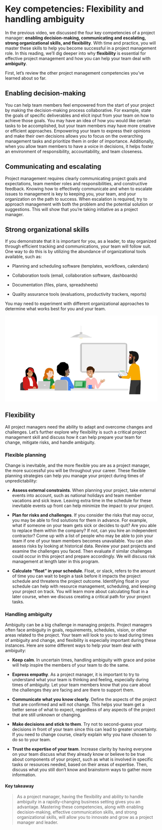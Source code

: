 # Key competencies: Flexibility and handling ambiguity
In the previous video, we discussed the four key competencies of a project manager: **enabling decision-making, communicating and escalating, strong organizational skills, and flexibility**. With time and practice, you will master these skills to help you become successful in a project management role. In this reading, we’ll dig deeper into why **flexibility** is essential for effective project management and how you can help your team deal with **ambiguity**. 

First, let’s review the other project management competencies you’ve learned about so far.

## Enabling decision-making
You can help team members feel empowered from the start of your project by making the decision-making process collaborative. For example, state the goals of specific deliverables and elicit input from your team on how to achieve those goals. You may have an idea of how you would like certain tasks to be accomplished, but your team members may have more creative or efficient approaches. Empowering your team to express their opinions and make their own decisions allows you to focus on the overarching management tasks and prioritize them in order of importance. Additionally, when you allow team members to have a voice in decisions, it helps foster an environment of responsibility, accountability, and team closeness. 

## Communicating and escalating
Project management requires clearly communicating project goals and expectations, team member roles and responsibilities, and constructive feedback. Knowing how to effectively communicate and when to escalate issues to management is key to keeping you, your team, and your organization on the path to success. When escalation is required, try to approach management with both the problem and the potential solution or suggestions. This will show that you’re taking initiative as a project manager. 

## Strong organizational skills
If you demonstrate that it is important for you, as a leader, to stay organized through efficient tracking and communications, your team will follow suit. One way to do this is by utilizing the abundance of organizational tools available, such as:

- Planning and scheduling software (templates, workflows, calendars)

- Collaboration tools (email, collaboration software, dashboards)

- Documentation (files, plans, spreadsheets)

- Quality assurance tools (evaluations, productivity trackers, reports)

You may need to experiment with different organizational approaches to determine what works best for you and your team.

![Image of a project manager with an agenda and a clock keeping the team on time and organized during a meeting](/Foundations%20of%20Project%20Management/img/image-of-a-project-manager-with-an-agenda-and-a-clock-keeping-the-team-on-time-and-organized-during-a-meeting.jpg)

## Flexibility
All project managers need the ability to adapt and overcome changes and challenges. Let’s further explore why flexibility is such a critical project management skill and discuss how it can help prepare your team for change, mitigate risks, and handle ambiguity. 

### Flexible planning
Change is inevitable, and the more flexible you are as a project manager, the more successful you will be throughout your career. These flexible planning strategies can help you manage your project during times of unpredictability: 

- **Assess external constraints**. When planning your project, take external events into account, such as national holidays and team member vacations and sick leave. Leaving extra time in the schedule for these inevitable events up front can help minimize the impact to your project.

- **Plan for risks and challenges**. If you consider the risks that may occur, you may be able to find solutions for them in advance. For example, what if someone on your team gets sick or decides to quit? Are you able to replace them within the company? If not, can you hire an independent contractor? Come up with a list of people who may be able to join your team if one of your team members becomes unavailable. You can also assess risks by looking at historical data. Review your past projects and examine the challenges you faced. Then evaluate if similar challenges could occur in this project and prepare accordingly. We will discuss risk management at length later in this program.

- **Calculate “float” in your schedule**. Float, or slack, refers to the amount of time you can wait to begin a task before it impacts the project schedule and threatens the project outcome. Identifying float in your schedule can help with resource management, scheduling, and keeping your project on track. You will learn more about calculating float in a later course, when we discuss creating a critical path for your project tasks.

### Handling ambiguity
Ambiguity can be a big challenge in managing projects. Project managers often face ambiguity in goals, requirements, schedules, vision, or other areas related to the project. Your team will look to you to lead during times of ambiguity and change, and flexibility is especially important during these instances. Here are some different ways to help your team deal with ambiguity: 

- **Keep calm**. In uncertain times, handling ambiguity with grace and poise will help inspire the members of your team to do the same. 

- **Express empathy**. As a project manager, it is important to try to understand what your team is thinking and feeling, especially during times of ambiguity. Let your team members know that you care about the challenges they are facing and are there to support them.

- **Communicate what you know clearly**. Define the aspects of the project that are confirmed and will not change. This helps your team get a better sense of what to expect, regardless of any aspects of the project that are still unknown or changing.

- **Make decisions and stick to them**. Try not to second-guess your decisions in front of your team since this can lead to greater uncertainty. If you need to change course, clearly explain why you have chosen to do so to your team. 

- **Trust the expertise of your team**. Increase clarity by having everyone on your team discuss what they already know or believe to be true about components of your project, such as what is involved in specific tasks or resources needed, based on their areas of expertise. Then, discuss what you still don’t know and brainstorm ways to gather more information.

#### Key takeaway
> As a project manager, having the flexibility and ability to handle ambiguity in a rapidly-changing business setting gives you an advantage. Mastering these competencies, along with enabling decision-making, effective communication skills, and strong organizational skills, will allow you to innovate and grow as a project manager and leader.